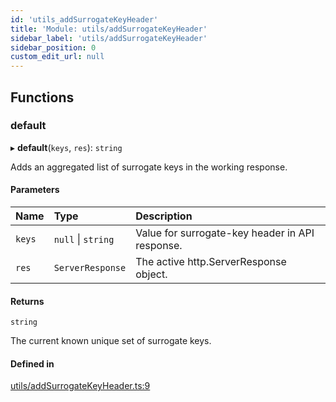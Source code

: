 ```yaml
---
id: 'utils_addSurrogateKeyHeader'
title: 'Module: utils/addSurrogateKeyHeader'
sidebar_label: 'utils/addSurrogateKeyHeader'
sidebar_position: 0
custom_edit_url: null
---
```


## Functions

### default

▸ **default**(`keys`, `res`): `string`

Adds an aggregated list of surrogate keys in the working response.

#### Parameters

| Name   | Type               | Description                                     |
| :----- | :----------------- | :---------------------------------------------- |
| `keys` | `null` \| `string` | Value for surrogate-key header in API response. |
| `res`  | `ServerResponse`   | The active http.ServerResponse object.          |

#### Returns

`string`

The current known unique set of surrogate keys.

#### Defined in

[utils/addSurrogateKeyHeader.ts:9](https://github.com/pantheon-systems/decoupled-kit-js/blob/4f3ee4f/packages/drupal-kit/src/utils/addSurrogateKeyHeader.ts#L9)
